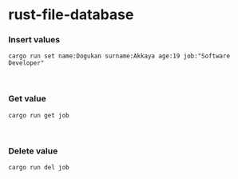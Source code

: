 # rust-file-database

### Insert values
```
cargo run set name:Dogukan surname:Akkaya age:19 job:"Software Developer"
```

<br />

### Get value
```
cargo run get job
```

<br />

### Delete value
```
cargo run del job
```